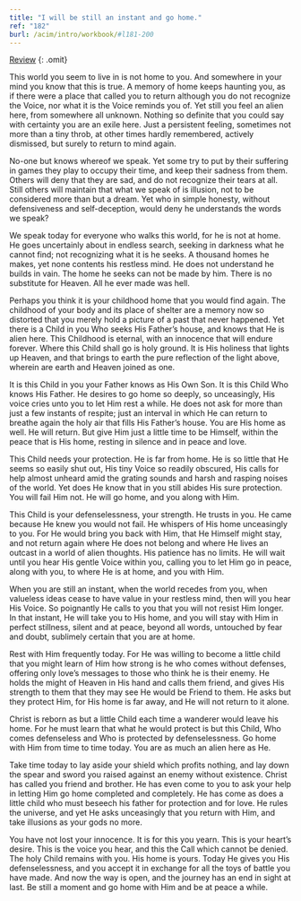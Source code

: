 ```yaml
---
title: "I will be still an instant and go home."
ref: "182"
burl: /acim/intro/workbook/#l181-200
---
```


<a class="hide-review" href="/workbook/l202/#l182">Review</a>
{: .omit}

This world you seem to live in is not home to you. And somewhere in your
mind you know that this is true. A memory of home keeps haunting you, as
if there were a place that called you to return although you do not
recognize the Voice, nor what it is the Voice reminds you of. Yet still
you feel an alien here, from somewhere all unknown. Nothing so definite
that you could say with certainty you are an exile here. Just a
persistent feeling, sometimes not more than a tiny throb, at other times
hardly remembered, actively dismissed, but surely to return to mind
again.

No-one but knows whereof we speak. Yet some try to put by their
suffering in games they play to occupy their time, and keep their
sadness from them. Others will deny that they are sad, and do not
recognize their tears at all. Still others will maintain that what we
speak of is illusion, not to be considered more than but a dream. Yet who
in simple honesty, without defensiveness and self-deception, would deny
he understands the words we speak?

We speak today for everyone who walks this world, for he is not at home.
He goes uncertainly about in endless search, seeking in darkness what he
cannot find; not recognizing what it is he seeks. A thousand homes he
makes, yet none contents his restless mind. He does not understand he
builds in vain. The home he seeks can not be made by him. There is no
substitute for Heaven. All he ever made was hell.

Perhaps you think it is your childhood home that you would find again.
The childhood of your body and its place of shelter are a memory now so
distorted that you merely hold a picture of a past that never happened.
Yet there is a Child in you Who seeks His Father’s house, and knows that
He is alien here. This Childhood is eternal, with an innocence that will
endure forever. Where this Child shall go is holy ground. It is His
holiness that lights up Heaven, and that brings to earth the pure
reflection of the light above, wherein are earth and Heaven joined as
one.

It is this Child in you your Father knows as His Own Son. It is
this Child Who knows His Father. He desires to go home so deeply, so
unceasingly, His voice cries unto you to let Him rest a while. He does
not ask for more than just a few instants of respite; just an interval
in which He can return to breathe again the holy air that fills His
Father’s house. You are His home as well. He will return. But give Him
just a little time to be Himself, within the peace that is His home,
resting in silence and in peace and love.

This Child needs your protection. He is far from home. He is so little
that He seems so easily shut out, His tiny Voice so readily obscured,
His calls for help almost unheard amid the grating sounds and harsh and
rasping noises of the world. Yet does He know that in you still abides
His sure protection. You will fail Him not. He will go home, and you
along with Him.

This Child is your defenselessness, your strength. He trusts in you. He
came because He knew you would not fail. He whispers of His home
unceasingly to you. For He would bring you back with Him, that He
Himself might stay, and not return again where He does not belong and
where He lives an outcast in a world of alien thoughts. His patience has
no limits. He will wait until you hear His gentle Voice within you,
calling you to let Him go in peace, along with you, to where He is at
home, and you with Him.

When you are still an instant, when the world recedes from you, when
valueless ideas cease to have value in your restless mind, then will you
hear His Voice. So poignantly He calls to you that you will not resist
Him longer. In that instant, He will take you to His home, and you will
stay with Him in perfect stillness, silent and at peace, beyond all
words, untouched by fear and doubt, sublimely certain that you are at
home.

Rest with Him frequently today. For He was willing to become a little
child that you might learn of Him how strong is he who comes without
defenses, offering only love’s messages to those who think he is their
enemy. He holds the might of Heaven in His hand and calls them friend,
and gives His strength to them that they may see He would be Friend to
them. He asks but they protect Him, for His home is far away, and He
will not return to it alone.

Christ is reborn as but a little Child each time a wanderer would leave
his home. For he must learn that what he would protect is but
this Child, Who comes defenseless and Who is protected by
defenselessness. Go home with Him from time to time today. You are as
much an alien here as He.

Take time today to lay aside your shield which profits nothing, and lay
down the spear and sword you raised against an enemy without existence.
Christ has called you friend and brother. He has even come to you to ask
your help in letting Him go home completed and completely. He has come
as does a little child who must beseech his father for protection and
for love. He rules the universe, and yet He asks unceasingly that you
return with Him, and take illusions as your gods no more.

You have not lost your innocence. It is for this you yearn. This is your
heart’s desire. This is the voice you hear, and this the Call which
cannot be denied. The holy Child remains with you. His home is yours.
Today He gives you His defenselessness, and you accept it in exchange
for all the toys of battle you have made. And now the way is open, and
the journey has an end in sight at last. Be still a moment and go home
with Him and be at peace a while.

